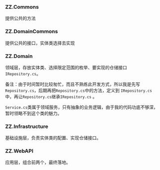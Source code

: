 ### ZZ.Commons

提供公共的方法



### ZZ.DomainCommons

提供公共的接口，实体类选择去实现



### ZZ.Domain

领域层，存放实体类、选择限定范围的枚举、要实现的仓储接口`IRepository.cs`。

备注：由于时间暂时比较匆忙，而且不熟练此开发方式，所以我是先写`Repository.cs`，后期再把`Repository.cs`中的方法，定义到 `IRepository.cs` 中，再让`Repository.cs`继承`IRepository.cs` 。

`Service.cs`类属于领域服务，只有抽象的业务逻辑，由于我的代码功底不够深，暂时领略不到这个类的魅力。



### ZZ.Infrastructure

基础设施层，负责实体类的配置、实现仓储接口。



### ZZ.WebAPI

应用层，组合前两个，最终落地。